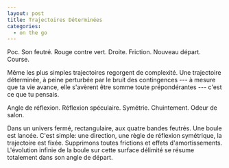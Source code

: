```yaml
---
layout: post
title: Trajectoires Déterminées
categories:
  - on the go
---
```

Poc.
Son feutré.
Rouge contre vert.
Droite.
Friction.
Nouveau départ.
Course.

Même les plus simples trajectoires regorgent de complexité.
Une trajectoire déterminée, à peine perturbée par le bruit des contingences --- à mesure que ta vie avance, elle s'avèrent être somme toute prépondérantes --- c'est ce que tu pensais.

Angle de réflexion.
Réflexion spéculaire.
Symétrie.
Chuintement.
Odeur de salon.

Dans un univers fermé, rectangulaire, aux quatre bandes feutrés.
Une boule est lancée. 
C'est simple: une direction, une règle de réflexion symétrique, la trajectoire est fixée.
Supprimons toutes frictions et effets d'amortissements.
L'évolution infinie de la boule sur cette surface délimité se résume totalement dans son angle de départ.


